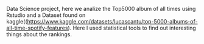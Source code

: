 Data Science project, here we analize the Top5000 album of all times using Rstudio and a Dataset found on kaggle((https://www.kaggle.com/datasets/lucascantu/top-5000-albums-of-all-time-spotify-features).
Here I used statistical tools to find out interesting things about the rankings.
